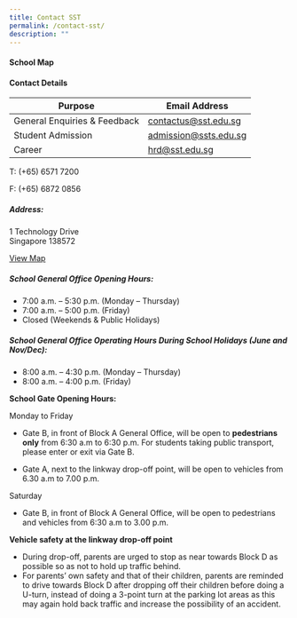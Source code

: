 ```yaml
---
title: Contact SST
permalink: /contact-sst/
description: ""
---
```

#### School Map



#### Contact Details
| Purpose | Email Address | 
| -------- | -------- | 
| General Enquiries & Feedback| contactus@sst.edu.sg |
|Student Admission  | admission@ssts.edu.sg  |
Career | hrd@sst.edu.sg |


T: (+65) 6571 7200
 
 F: (+65) 6872 0856


##### Address:
1 Technology Drive  
Singapore 138572

[View Map](https://goo.gl/maps/W6TH3bcHUhWw7FV5A)

##### School General Office Opening Hours:
* 7:00 a.m. – 5:30 p.m. (Monday – Thursday)  
* 7:00 a.m. – 5:00 p.m. (Friday)  
* Closed (Weekends & Public Holidays)

##### School General Office Operating Hours During School Holidays (June and Nov/Dec):
* 8:00 a.m. – 4:30 p.m. (Monday – Thursday)  
* 8:00 a.m. – 4:00 p.m. (Friday)

**School Gate Opening Hours:**

Monday to Friday
*   Gate B, in front of Block A General Office, will be open to **pedestrians only** from 6:30 a.m to 6:30 p.m. For students taking public transport, please enter or exit via Gate B.

*   Gate A, next to the linkway drop-off point, will be open to vehicles from 6.30 a.m to 7.00 p.m.

Saturday

*   Gate B, in front of Block A General Office, will be open to pedestrians and vehicles from 6:30 a.m to 3.00 p.m.

**Vehicle safety at the linkway drop-off point**

*   During drop-off, parents are urged to stop as near towards Block D as possible so as not to hold up traffic behind.
*   For parents’ own safety and that of their children, parents are reminded to drive towards Block D after dropping off their children before doing a U-turn, instead of doing a 3-point turn at the parking lot areas as this may again hold back traffic and increase the possibility of an accident.

